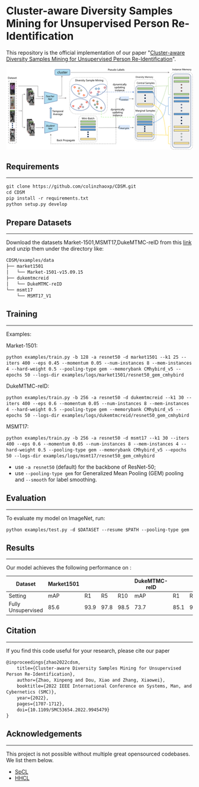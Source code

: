# Cluster-aware Diversity Samples Mining for Unsupervised Person Re-Identification


This repository is the official implementation of our paper "[Cluster-aware Diversity Samples Mining for Unsupervised Person Re-Identification](https://ieeexplore.ieee.org/document/9945479)".  

![framework_CDSM](img/framework_CDSM.png)

## Requirements

---

    git clone https://github.com/colinzhaoxp/CDSM.git
    cd CDSM
    pip install -r requirements.txt
    python setup.py develop

## Prepare Datasets

---

Download the datasets Market-1501,MSMT17,DukeMTMC-reID from this [link](https://drive.google.com/file/d/19oWiYGjTgouFMK_psZvH8ysDGQ1KUbk-/view?usp=sharing) and unzip them under the directory like:

    CDSM/examples/data
    ├── market1501
    │   └── Market-1501-v15.09.15
    ├── dukemtmcreid
    │   └── DukeMTMC-reID
    └── msmt17
        └── MSMT17_V1

## Training

---

Examples:

Market-1501:

    python examples/train.py -b 128 -a resnet50 -d market1501 --k1 25 --iters 400 --eps 0.45 --momentum 0.05 --num-instances 8 --mem-instances 4 --hard-weight 0.5 --pooling-type gem --memorybank CMhybird_v5 --epochs 50 --logs-dir examples/logs/market1501/resnet50_gem_cmhybird
    


DukeMTMC-reID:

    python examples/train.py -b 256 -a resnet50 -d dukemtmcreid --k1 30 --iters 400 --eps 0.6 --momentum 0.05 --num-instances 8 --mem-instances 4 --hard-weight 0.5 --pooling-type gem --memorybank CMhybird_v5 --epochs 50 --logs-dir examples/logs/dukemtmcreid/resnet50_gem_cmhybird

MSMT17:

    python examples/train.py -b 256 -a resnet50 -d msmt17 --k1 30 --iters 400 --eps 0.6 --momentum 0.05 --num-instances 8 --mem-instances 4 --hard-weight 0.5 --pooling-type gem --memorybank CMhybird_v5 --epochs 50 --logs-dir examples/logs/msmt17/resnet50_gem_cmhybird

- use `-a resnet50` (default) for the backbone of ResNet-50;
- use `--pooling-type gem` for Generalized Mean Pooling (GEM) pooling and `--smooth` for label smoothing. 

## Evaluation

---

To evaluate my model on ImageNet, run:

    python examples/test.py -d $DATASET --resume $PATH --pooling-type gem

## Results

---

Our model achieves the following performance on :

| Dataset            | Market1501 |      |      |      | DukeMTMC-reID |      |      |      | MSMT17 |      |       |       |
| ------------------ |------------|------|------| ---- |---------------| ---- | ---- |------|---------------| ---- |-------|-------|
| Setting            | mAP        | R1   | R5   | R10  | mAP           | R1   | R5   | R10  |mAP        | R1    | R5    | R10   |
| Fully Unsupervised | 85.6       | 93.9 | 97.8 | 98.5 | 73.7          | 85.1 | 92.4 | 94.7 |31.0  | 61.1 | 71.3  | 76.2  |



## Citation

---

If you find this code useful for your research, please cite our paper

```
@inproceedings{zhao2022cdsm,  
    title={Cluster-aware Diversity Samples Mining for Unsupervised Person Re-Identification},
    author={Zhao, Xinpeng and Dou, Xiao and Zhang, Xiaowei},  
    booktitle={2022 IEEE International Conference on Systems, Man, and Cybernetics (SMC)},
    year={2022},
    pages={1707-1712},  
    doi={10.1109/SMC53654.2022.9945479}
}
```

## Acknowledgements

---

This project is not possible without multiple great opensourced codebases. We list them below.

- [SpCL](https://github.com/yxgeee/SpCL)
- [HHCL](https://github.com/bupt-ai-cz/HHCL-ReID)